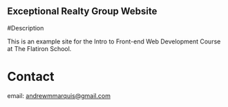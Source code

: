Exceptional Realty Group Website
---

#Description

This is an example site for the Intro to Front-end Web Development Course at The Flatiron School. 

# Contact 

email: andrewmmarquis@gmail.com